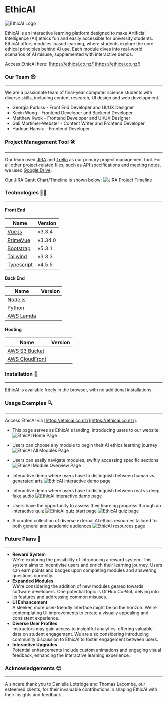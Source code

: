 # EthicAI #
![EthicAI Logo](./markdown/logo_trim.png)

EthicAI is an interactive learning platform designed to make Artificial Intelligence (AI) ethics fun and easily accessible for university students. EthicAI offers modules-based learning, where students explore the core ethical principles behind AI use. Each module dives into real-world scenarios of AI misuse, supplemented with interactive demos.

Access EthicAI here: [https://ethicai.co.nz/](https://ethicai.co.nz/)

### Our Team 😎
***
We are a passionate team of final-year computer science students with diverse skills, including content research, UI design and web development.

* Georgia Purkiss - Front End Developer and UI/UX Designer
* Kevin Wong - Frontend Developer and Backend Developer
* Matthew Kwok - Frontend Developer and UI/UX Designer
* Gali Mortimer-Webster - Content Writer and Frontend Developer
* Harlean Hansra - Frontend Developer

### Project Management Tool 🛠️ ###
***
Our team used [JIRA](https://ethicai.atlassian.net/jira/software/projects/EAI/boards/1/timeline?shared=&atlOrigin=eyJpIjoiMmMxMDViYmQ4MGUxNGRlNjgwZjgzNGRiOGIyM2VlNmQiLCJwIjoiaiJ9) and [Trello](https://trello.com/b/Ydes48Ob/cs399) as our primary project management tool. For all other project-related files, such as API specifications and meeting notes, we used [Google Drive](https://drive.google.com).

Our JIRA Gantt Chart/Timeline is shown below:
![JIRA Project Timeline](./markdown/jira-timeline.png)

### Technologies  👨‍💻
***

#### Front End ####
Name | Version
------------- | -------------
[Vue.js](https://vuejs.org/) | v3.3.4
[PrimeVue](https://primevue.org/) | v3.34.0
[Bootstrap](https://getbootstrap.com/) | v5.3.1
[Tailwind](https://tailwindcss.com/) | v3.3.3
[Typescript](https://www.typescriptlang.org/) | v4.5.5


#### Back End ####
Name | Version
------------- | -------------
[Node.js](https://nodejs.org/en) |
[Python](https://www.google.com/search?q=pytho&oq=pytho&gs_lcrp=EgZjaHJvbWUyBggAEEUYOTIGCAEQRRg7MgYIAhBFGDsyCQgDECMYJxiKBTIKCAQQABixAxiABDIGCAUQRRg9MgYIBhBFGDwyBggHEEUYPdIBCDE3NDlqMGo0qAIAsAIA&sourceid=chrome&ie=UTF-8) |
[AWS Lamda](https://aws.amazon.com/lambda/) |


#### Hosting ####
Name | Version
------------- | -------------
[AWS S3 Bucket](https://aws.amazon.com/s3/) |
[AWS CloudFront](https://aws.amazon.com/cloudfront/) |


### Installation 📖
***
EthicAI is available freely in the browser, with no additional installations.

### Usage Examples 🔍
***
Access EthicAI via [https://ethicai.co.nz/](https://ethicai.co.nz/).
* This page serves as EthicAI's landing, introducing users to our website
![EthicAI Home Page](./markdown/home.png)

* Users can choose any module to begin their AI ethics learning journey
![EthicAI All Modules Page](./markdown/all-modules.png)

* Users can easily navigate modules, swiftly accessing specific sections
![EthicAI Module Overview Page](./markdown/module-overview.png)

* Interactive demo where users have to distinguish between human vs. generated arts
![EthicAI interactive demo page](./markdown/deepfakes-demo.png)

* Interactive demo where users have to distinguish between real vs deep fake audio
![EthicAI interactive demo page](./markdown/deepfakes-demo.png)

* Users have the opportunity to assess their learning progress through an interactive quiz
![EthicAI quiz start page](./markdown/quiz-start.png)
![EthicAI quiz page](./markdown/quiz-example.png)

* A curated collection of diverse external AI ethics resources tailored for both general and academic audiences
![EthicAI resources page](./markdown/resources.png)


### Future Plans 🚀
***
* **Reward System**\
We're exploring the possibility of introducing a reward system. This system aims to incentivise users and enrich their learning journey. Users can earn points and badges upon completing modules and answering questions correctly.
* **Expanded Modules**\
We're considering the addition of new modules geared towards software developers. One potential topic is GitHub CoPilot, delving into its features and addressing common misuses.
* **UI Enhancement**\
A sleeker, more user-friendly interface might be on the horizon. We're contemplating UI improvements to create a visually appealing and consistent experience.
* **Diverse User Profiles**\
Instructors may gain access to insightful analytics, offering valuable data on student engagement. We are also considering introducing community discussion to EthicAI to foster engagement between users.
* **Interactive Upgrades**\
Potential enhancements include custom animations and engaging visual feedback, enhancing the interactive learning experience.

### Acknowledgements 😊
***
A sincere thank you to Danielle Lottridge and Thomas Lacombe, our esteemed clients, for their invaluable contributions in shaping EthicAI with their insights and feedback.

